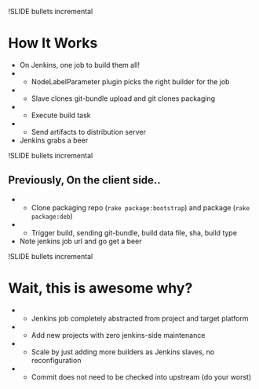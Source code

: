 !SLIDE bullets incremental
# How It Works #


* On Jenkins, one job to build them all!
* * NodeLabelParameter plugin picks the right builder for the job
* * Slave clones git-bundle upload and git clones packaging
* * Execute build task
* * Send artifacts to distribution server
* Jenkins grabs a beer

!SLIDE bullets incremental
## Previously, On the client side.. ##

* * Clone packaging repo (`rake package:bootstrap`) and package (`rake package:deb`)
* * Trigger build, sending git-bundle, build data file, sha, build type
* Note jenkins job url and go get a beer

!SLIDE bullets incremental
# Wait, this is awesome why? #

* * Jenkins job completely abstracted from project and target platform
* * Add new projects with zero jenkins-side maintenance
* * Scale by just adding more builders as Jenkins slaves, no reconfiguration
* * Commit does not need to be checked into upstream (do your worst)
